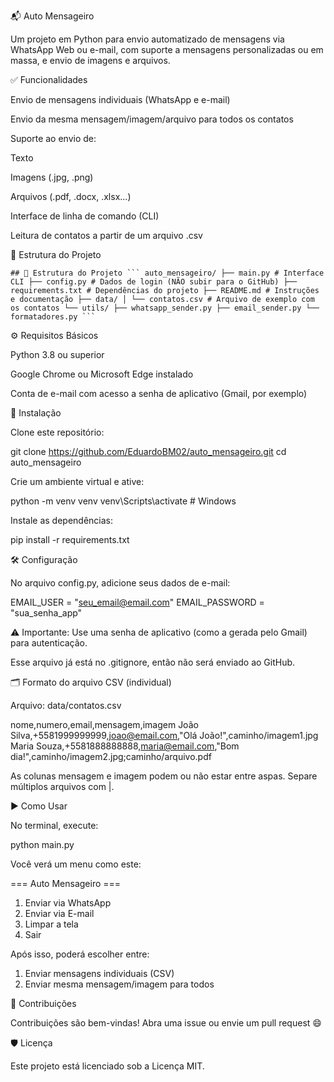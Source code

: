 📬 Auto Mensageiro

Um projeto em Python para envio automatizado de mensagens via WhatsApp Web ou e-mail, com suporte a mensagens personalizadas ou em massa, e envio de imagens e arquivos.

✅ Funcionalidades

Envio de mensagens individuais (WhatsApp e e-mail)

Envio da mesma mensagem/imagem/arquivo para todos os contatos

Suporte ao envio de:

Texto

Imagens (.jpg, .png)

Arquivos (.pdf, .docx, .xlsx...)

Interface de linha de comando (CLI)

Leitura de contatos a partir de um arquivo .csv

📁 Estrutura do Projeto

<pre><code>## 📁 Estrutura do Projeto ``` auto_mensageiro/ ├── main.py # Interface CLI ├── config.py # Dados de login (NÃO subir para o GitHub) ├── requirements.txt # Dependências do projeto ├── README.md # Instruções e documentação ├── data/ │ └── contatos.csv # Arquivo de exemplo com os contatos └── utils/ ├── whatsapp_sender.py ├── email_sender.py └── formatadores.py ``` </code></pre>

⚙️ Requisitos Básicos

Python 3.8 ou superior

Google Chrome ou Microsoft Edge instalado

Conta de e-mail com acesso a senha de aplicativo (Gmail, por exemplo)

🧪 Instalação

Clone este repositório:

git clone https://github.com/EduardoBM02/auto_mensageiro.git
cd auto_mensageiro

Crie um ambiente virtual e ative:

python -m venv venv
venv\Scripts\activate  # Windows

Instale as dependências:

pip install -r requirements.txt

🛠️ Configuração

No arquivo config.py, adicione seus dados de e-mail:

EMAIL_USER = "seu_email@email.com"
EMAIL_PASSWORD = "sua_senha_app"

⚠️ Importante: Use uma senha de aplicativo (como a gerada pelo Gmail) para autenticação.

Esse arquivo já está no .gitignore, então não será enviado ao GitHub.

🗂️ Formato do arquivo CSV (individual)

Arquivo: data/contatos.csv

nome,numero,email,mensagem,imagem
João Silva,+5581999999999,joao@email.com,"Olá João!",caminho/imagem1.jpg
Maria Souza,+5581888888888,maria@email.com,"Bom dia!",caminho/imagem2.jpg;caminho/arquivo.pdf

As colunas mensagem e imagem podem ou não estar entre aspas. Separe múltiplos arquivos com |.

▶️ Como Usar

No terminal, execute:

python main.py

Você verá um menu como este:

=== Auto Mensageiro ===
1. Enviar via WhatsApp
2. Enviar via E-mail
3. Limpar a tela
4. Sair

Após isso, poderá escolher entre:

1. Enviar mensagens individuais (CSV)
2. Enviar mesma mensagem/imagem para todos

🤝 Contribuições

Contribuições são bem-vindas! Abra uma issue ou envie um pull request 😄

🛡️ Licença

Este projeto está licenciado sob a Licença MIT.

